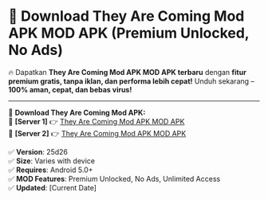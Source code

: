 # 🚀 Download They Are Coming Mod APK MOD APK (Premium Unlocked, No Ads)  

🔥 Dapatkan **They Are Coming Mod APK MOD APK terbaru** dengan **fitur premium gratis, tanpa iklan, dan performa lebih cepat!** Unduh sekarang – **100% aman, cepat, dan bebas virus!**  

---


🔽 **Download They Are Coming Mod APK:**  
🔹 **[Server 1]** 👉 [They Are Coming Mod APK MOD APK](https://apkcomod.com?title=They_Are_Coming_Mod_APK)  
🔹 **[Server 2]** 👉 [They Are Coming Mod APK MOD APK](https://apkcomod.com?title=They_Are_Coming_Mod_APK)  


✅ **Version**: 25d26  
✅ **Size**: Varies with device  
✅ **Requires**: Android 5.0+  
✅ **MOD Features**: Premium Unlocked, No Ads, Unlimited Access  
✅ **Updated**: [Current Date]  
